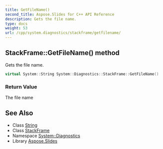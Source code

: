 ```yaml
---
title: GetFileName()
second_title: Aspose.Slides for C++ API Reference
description: Gets the file name.
type: docs
weight: 53
url: /cpp/system.diagnostics/stackframe/getfilename/
---
```

## StackFrame::GetFileName() method


Gets the file name.

```cpp
virtual System::String System::Diagnostics::StackFrame::GetFileName()
```


### Return Value

The file name

## See Also

* Class [String](../../system/string/)
* Class [StackFrame](./)
* Namespace [System::Diagnostics](../)
* Library [Aspose.Slides](../../)